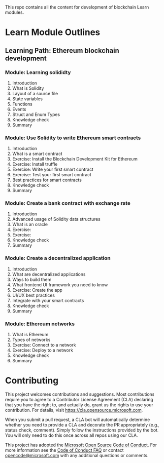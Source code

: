 This repo contains all the content for development of blockchain Learn modules.

# Learn Module Outlines

## Learning Path: Ethereum blockchain development

### Module: Learning solididty
1. Introduction
2. What is Solidity
3. Layout of a source file
4. State variables
5. Functions
7. Events
8. Struct and Enum Types
9. Knowledge check
10. Summary

### Module: Use Solidity to write Ethereum smart contracts
1. Introduction
2. What is a smart contract
3. Exercise: Install the Blockchain Development Kit for Ethereum
4. Exercise: Install truffle
5. Exercise: Write your first smart contract
6. Exercise: Test your first smart contract
7. Best practices for smart contracts
8. Knowledge check
9. Summary

### Module: Create a bank contract with exchange rate
1. Introduction
2. Advanced usage of Solidity data structures
3. What is an oracle
4. Exercise:
5. Exercise:
6. Knowledge check
7. Summary

### Module: Create a decentralized application
1. Introduction
2. What are decentralized applications
3. Ways to build them
4. What frontend UI framework you need to know
5. Exercise: Create the app
6. UI/UX best practices
7. Integrate with your smart contracts
8. Knowledge check
9. Summary

### Module: Ethereum networks
1. What is Ethereum
2. Types of networks
3. Exercise: Connect to a network
4. Exercise: Deploy to a network
5. Knowledge check
6. Summary

# Contributing

This project welcomes contributions and suggestions.  Most contributions require you to agree to a
Contributor License Agreement (CLA) declaring that you have the right to, and actually do, grant us
the rights to use your contribution. For details, visit https://cla.opensource.microsoft.com.

When you submit a pull request, a CLA bot will automatically determine whether you need to provide
a CLA and decorate the PR appropriately (e.g., status check, comment). Simply follow the instructions
provided by the bot. You will only need to do this once across all repos using our CLA.

This project has adopted the [Microsoft Open Source Code of Conduct](https://opensource.microsoft.com/codeofconduct/).
For more information see the [Code of Conduct FAQ](https://opensource.microsoft.com/codeofconduct/faq/) or
contact [opencode@microsoft.com](mailto:opencode@microsoft.com) with any additional questions or comments.
